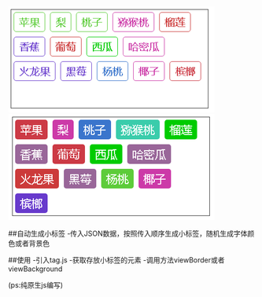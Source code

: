 ![](img/1.PNG)
![](img/2.PNG)


##自动生成小标签
-传入JSON数据，按照传入顺序生成小标签，随机生成字体颜色或者背景色


##使用
-引入tag.js
-获取存放小标签的元素
-调用方法viewBorder或者viewBackground


(ps:纯原生js编写)